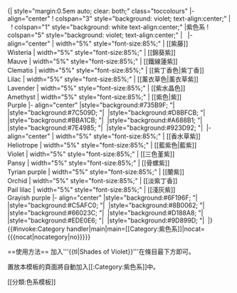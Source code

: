 {| style="margin:0.5em auto; clear: both;" class="toccolours"
|- align="center"
! colspan="3" style="background: violet; text-align:center;" | &nbsp;
! colspan="1" style="background: white text-align:center;" |紫色系
! colspan="5" style="background: violet; text-align:center;" | &nbsp;
|- align="center"
| width="5%" style="font-size:85%;" | [[紫藤]] <br> Wisteria
| width="5%" style="font-size:85%;" | [[錦葵紫]] <br> Mauve
| width="5%" style="font-size:85%;" | [[鐵線蓮紫]] <br> Clematis
| width="5%" style="font-size:85%;" | [[紫丁香色|紫丁香]] <br> Lilac
| width="5%" style="font-size:85%;" | [[薰衣草色|薰衣草紫]] <br> Lavender
| width="5%" style="font-size:85%;" | [[紫水晶色]] <br> Amethyst
| width="5%" style="font-size:85%;" | [[紫色|紫]] <br> Purple
|- align="center"
|style="background:#735B9F; "|&nbsp;
|style="background:#7C509D; "|&nbsp;
|style="background:#D8BFCB; "|&nbsp;
|style="background:#BBA1CB; "|&nbsp;
|style="background:#A688B1; "|&nbsp;
|style="background:#7E4985; "|&nbsp;
|style="background:#923D92; "|&nbsp;
|- align="center"
| width="5%" style="font-size:85%;" | [[香水草紫]] <br> Heliotrope
| width="5%" style="font-size:85%;" | [[藍紫色|藍紫]] <br> Violet
| width="5%" style="font-size:85%;" | [[三色堇紫]] <br> Pansy
| width="5%" style="font-size:85%;" | [[骨螺紫]] <br> Tyrian purple
| width="5%" style="font-size:85%;" | [[蘭紫]] <br> Orchid
| width="5%" style="font-size:85%;" | [[淡紫丁香]] <br> Pail lilac
| width="5%" style="font-size:85%;" | [[淺灰紫]] <br> Grayish purple
|- align="center"
|style="background:#6F196F; "|&nbsp;
|style="background:#C5AFC0; "|&nbsp;
|style="background:#8B0062; "|&nbsp;
|style="background:#66023C; "|&nbsp;
|style="background:#D188A8; "|&nbsp;
|style="background:#EDE0E6; "|&nbsp;
|style="background:#9D899D; "|&nbsp;
|}<includeonly>
{{#invoke:Category handler|main|main=[[Category:紫色系]]|nocat={{{nocat|nocategory|no}}}}}
<!-- [[Category:紫色系]] -->
</includeonly><noinclude>

==使用方法==
加入'''{{tl|Shades of Violet}}'''在條目最下方即可。

置放本模板的頁面將自動加入[[:Category:紫色系]]中。

[[分類:色系模板]]
</noinclude>